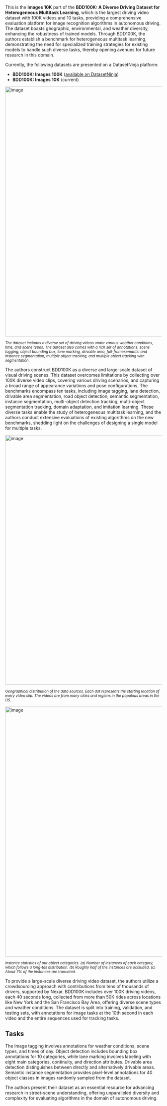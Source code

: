 This is the **Images 10K** part of the **BDD100K: A Diverse Driving Dataset for Heterogeneous Multitask Learning**, which is the largest driving video dataset with 100K videos and 10 tasks, providing a comprehensive evaluation platform for image recognition algorithms in autonomous driving. The dataset boasts geographic, environmental, and weather diversity, enhancing the robustness of trained models. Through BDD100K, the authors establish a benchmark for heterogeneous multitask learning, demonstrating the need for specialized training strategies for existing models to handle such diverse tasks, thereby opening avenues for future research in this domain.

Currently, the following datasets are presented on a DatasetNinja platform:

- **BDD100K: Images 100K** ([available on DatasetNinja](https://datasetninja.com/bdd100k))
- **BDD100K: Images 10K** (current)

<img src="https://github.com/dataset-ninja/bdd100k/assets/78355358/fd71c0e2-4c71-4277-9e35-84886602a30d" alt="image" width="800">

<span style="font-size: smaller; font-style: italic;">The dataset includes a diverse set of driving videos under various weather conditions, time, and scene types. The dataset also comes with a rich set of annotations: scene tagging, object bounding box, lane marking, drivable area, full-framesemantic and instance segmentation, multiple object tracking, and multiple object tracking with segmentation.</span>

The authors construct BDD100K as a diverse and large-scale dataset of visual driving scenes. This dataset overcomes limitations by collecting over 100K diverse video clips, covering various driving scenarios, and capturing a broad range of appearance variations and pose configurations. The benchmarks encompass ten tasks, including image tagging, lane detection, drivable area segmentation, road object detection, semantic segmentation, instance segmentation, multi-object detection tracking, multi-object segmentation tracking, domain adaptation, and imitation learning. These diverse tasks enable the study of heterogeneous multitask learning, and the authors conduct extensive evaluations of existing algorithms on the new benchmarks, shedding light on the challenges of designing a single model for multiple tasks.

<img src="https://github.com/dataset-ninja/bdd100k/assets/78355358/087b0555-e1f8-480d-b171-93eed1c6d3bf" alt="image" width="800">

<span style="font-size: smaller; font-style: italic;">Geographical distribution of the data sources. Each dot represents the starting location of every video clip. The videos are from
many cities and regions in the populous areas in the US.</span>

<img src="https://github.com/dataset-ninja/bdd100k/assets/78355358/d4a72cab-80cd-44b1-8f66-b3e342b2ba5b" alt="image" width="800">

<span style="font-size: smaller; font-style: italic;">Instance statistics of our object categories. (a) Number of instances of each category, which follows a long-tail distribution. (b) Roughly half of the instances are occluded. \(c\) About 7% of the instances are truncated.</span>

To provide a large-scale diverse driving video dataset, the authors utilize a crowdsourcing approach with contributions from tens of thousands of drivers, supported by Nexar. BDD100K includes over 100K driving videos, each 40 seconds long, collected from more than 50K rides across locations like New York and the San Francisco Bay Area, offering diverse scene types and weather conditions. The dataset is split into training, validation, and testing sets, with annotations for image tasks at the 10th second in each video and the entire sequences used for tracking tasks.

## Tasks

The Image tagging involves annotations for weather conditions, scene types, and times of day. Object detection includes bounding box annotations for 10 categories, while lane marking involves labeling with eight main categories, continuity, and direction attributes. Drivable area detection distinguishes between directly and alternatively drivable areas. Semantic instance segmentation provides pixel-level annotations for 40 object classes in images randomly sampled from the dataset.

The authors present their dataset as an essential resource for advancing research in street-scene understanding, offering unparalleled diversity and complexity for evaluating algorithms in the domain of autonomous driving.
